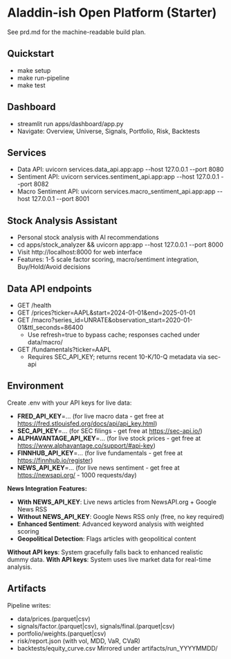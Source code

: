 # Aladdin-ish Open Platform (Starter)

See prd.md for the machine-readable build plan.


## Quickstart
- make setup
- make run-pipeline
- make test

## Dashboard
- streamlit run apps/dashboard/app.py
- Navigate: Overview, Universe, Signals, Portfolio, Risk, Backtests

## Services
- Data API: uvicorn services.data_api.app:app --host 127.0.0.1 --port 8080
- Sentiment API: uvicorn services.sentiment_api.app:app --host 127.0.0.1 --port 8082
- Macro Sentiment API: uvicorn services.macro_sentiment_api.app:app --host 127.0.0.1 --port 8001

## Stock Analysis Assistant
- Personal stock analysis with AI recommendations
- cd apps/stock_analyzer && uvicorn app:app --host 127.0.0.1 --port 8000
- Visit http://localhost:8000 for web interface
- Features: 1-5 scale factor scoring, macro/sentiment integration, Buy/Hold/Avoid decisions

## Data API endpoints
- GET /health
- GET /prices?ticker=AAPL&start=2024-01-01&end=2025-01-01
- GET /macro?series_id=UNRATE&observation_start=2020-01-01&ttl_seconds=86400
  - Use refresh=true to bypass cache; responses cached under data/macro/
- GET /fundamentals?ticker=AAPL
  - Requires SEC_API_KEY; returns recent 10-K/10-Q metadata via sec-api

## Environment
Create .env with your API keys for live data:
- **FRED_API_KEY**=... (for live macro data - get free at https://fred.stlouisfed.org/docs/api/api_key.html)
- **SEC_API_KEY**=... (for SEC filings - get free at https://sec-api.io/)
- **ALPHAVANTAGE_API_KEY**=... (for live stock prices - get free at https://www.alphavantage.co/support/#api-key)
- **FINNHUB_API_KEY**=... (for live fundamentals - get free at https://finnhub.io/register)
- **NEWS_API_KEY**=... (for live news sentiment - get free at https://newsapi.org/ - 1000 requests/day)

**News Integration Features:**
- **With NEWS_API_KEY**: Live news articles from NewsAPI.org + Google News RSS
- **Without NEWS_API_KEY**: Google News RSS only (free, no key required)
- **Enhanced Sentiment**: Advanced keyword analysis with weighted scoring
- **Geopolitical Detection**: Flags articles with geopolitical content

**Without API keys**: System gracefully falls back to enhanced realistic dummy data.
**With API keys**: System uses live market data for real-time analysis.

## Artifacts
Pipeline writes:
- data/prices.(parquet|csv)
- signals/factor.(parquet|csv), signals/final.(parquet|csv)
- portfolio/weights.(parquet|csv)
- risk/report.json (with vol, MDD, VaR, CVaR)
- backtests/equity_curve.csv
Mirrored under artifacts/run_YYYYMMDD/
